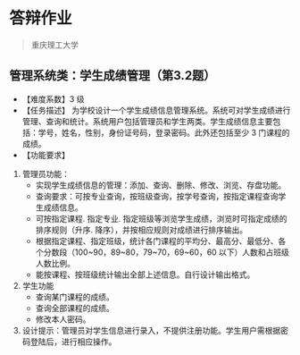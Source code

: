 # 答辩作业

> 重庆理工大学

## 管理系统类：学生成绩管理（第3.2题）

- 【难度系数】3 级
- 【任务描述】
为学校设计一个学生成绩信息管理系统。系统可对学生成绩进行管理、查询和统计。系统用户包括管理员和学生两类。学生成绩信息主要包括：学号，姓名，性别，身份证号码，登录密码。此外还包括至少 3 门课程的成绩。
- 【功能要求】

1. 管理员功能：
   - 实现学生成绩信息的管理：添加、查询、删除、修改、浏览、存盘功能。
   - 查询要求：可按专业查询，按班级查询，按学号查询，按指定课程查询学生成绩信息。
   - 可按指定课程. 指定专业. 指定班级等浏览学生成绩，浏览时可指定成绩的排序规则（升序. 降序），并按相应规则对成绩进行排序输出。
   - 根据指定课程、指定班级，统计各门课程的平均分、最高分、最低分、各个分数段（100~90，89~80，79~70，69~60，60 以下）人数和占班级人数比例。
   - 能按课程、按班级统计输出全部上述信息。自行设计输出格式。
2. 学生功能
   - 查询某门课程的成绩。
   - 查询全部课程的成绩。
   - 修改本人密码。
3. 设计提示：管理员对学生信息进行录入，不提供注册功能。学生用户需根据密码登陆后，进行相应操作。
